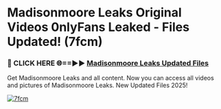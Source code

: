 # Madisonmoore Leaks Original Videos 0nlyFans Leaked - Files Updated! (7fcm)

<h3>🔴 CLICK HERE 🌐==►► <a href="https://wtach.club/leakvideo/" rel="nofollow">Madisonmoore Leaks Updated Files</a></h3>

Get Madisonmoore Leaks and all content. Now you can access all videos and pictures of Madisonmoore Leaks. New Updated Files 2025!

[![7fcm](https://i.imgur.com/PQ7UWWw.gif)](https://wtach.club/leakvideo/)

